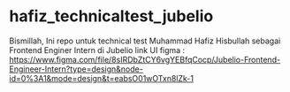 # hafiz_technicaltest_jubelio
Bismillah, Ini repo untuk technical test Muhammad Hafiz Hisbullah sebagai Frontend Enginer Intern di Jubelio
link UI figma : https://www.figma.com/file/8sIRDbZtCY6vgYEBfqCocp/Jubelio-Frontend-Engineer-Intern?type=design&node-id=0%3A1&mode=design&t=eabsO01wOTxn8lZk-1
